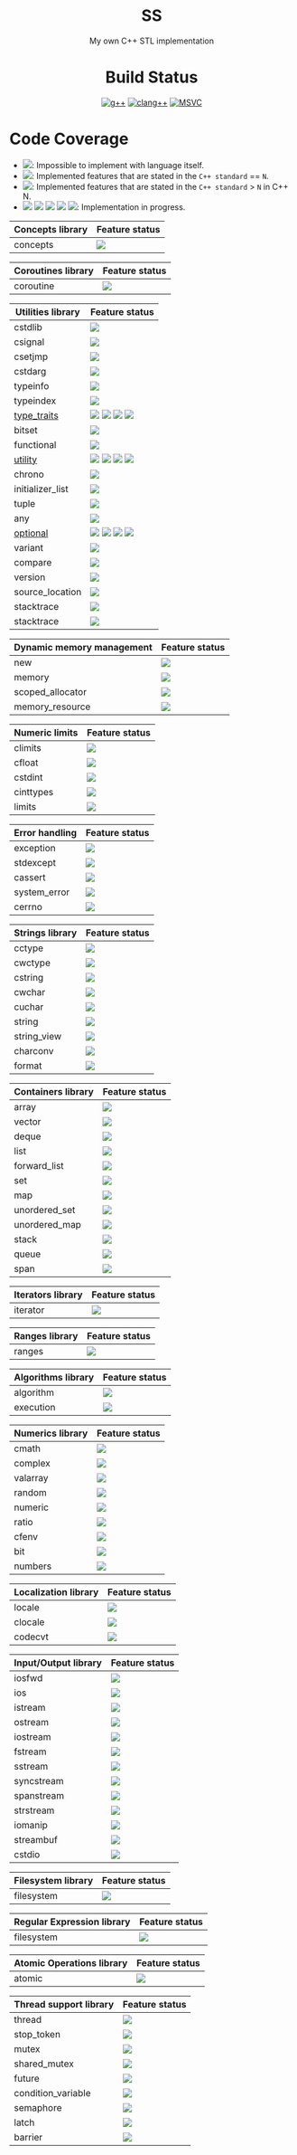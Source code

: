 <div align="center">
  
# SS
My own C++ STL implementation

# Build Status
[![g++](https://github.com/lackhole/lackhole_stl/actions/workflows/gcc.yml/badge.svg)](https://github.com/lackhole/lackhole_stl/actions/workflows/gcc.yml)
[![clang++](https://github.com/lackhole/lackhole_stl/actions/workflows/clang.yml/badge.svg)](https://github.com/lackhole/lackhole_stl/actions/workflows/clang.yml)
[![MSVC](https://github.com/lackhole/lackhole_stl/actions/workflows/msvc.yml/badge.svg)](https://github.com/lackhole/lackhole_stl/actions/workflows/msvc.yml)
</div>

# Code Coverage

<!--- 
100%      : brightgreen
75% ~ 100%: green
50% ~ 75% : yellowgreen
25% ~ 50% : yellow
0% ~ 25%  : orange
0%        : red
--->

* ![](https://img.shields.io/badge/not_possible-grey): Impossible to implement with language itself.
* ![](https://img.shields.io/badge/C++N-100%25-brightgreen): Implemented features that are stated in the `C++ standard` == `N`.
* ![](https://img.shields.io/badge/C++N-100%25-blue): Implemented features that are stated in the `C++ standard` > `N` in C++ N.
* ![](https://img.shields.io/badge/C++N-X%25-green)
  ![](https://img.shields.io/badge/C++N-X%25-yellowgreen)
  ![](https://img.shields.io/badge/C++N-X%25-yellow)
  ![](https://img.shields.io/badge/C++N-X%25-orange)
  ![](https://img.shields.io/badge/C++N-X%25-red): 
  Implementation in progress.

| Concepts library                              | Feature status                                          |
|-----------------------------------------------|---------------------------------------------------------|
| concepts                                      | ![](https://img.shields.io/badge/C++20-0%25-red)        |

| Coroutines library                            | Feature status                                          |
|-----------------------------------------------|---------------------------------------------------------|
| coroutine                                     | ![](https://img.shields.io/badge/C++20-0%25-red)        |

| Utilities library                             | Feature status                                          |
|-----------------------------------------------|---------------------------------------------------------|
| cstdlib                                       | ![](https://img.shields.io/badge/not_possible-grey)     |
| csignal                                       | ![](https://img.shields.io/badge/not_possible-grey)     |
| csetjmp                                       | ![](https://img.shields.io/badge/not_possible-grey)     |
| cstdarg                                       | ![](https://img.shields.io/badge/not_possible-grey)     |
| typeinfo                                      | ![](https://img.shields.io/badge/coverage-0%25-red)     |
| typeindex                                     | ![](https://img.shields.io/badge/coverage-0%25-red)     |
| [type_traits](status/type_traits.md)          | ![](https://img.shields.io/badge/C++11-100%25-brightgreen) ![](https://img.shields.io/badge/C++14-100%25-brightgreen) ![](https://img.shields.io/badge/C++17-69%25-yellowgreen) ![](https://img.shields.io/badge/C++20-64%25-yellowgreen) |
| bitset                                        | ![](https://img.shields.io/badge/coverage-0%25-red)     |
| functional                                    | ![](https://img.shields.io/badge/coverage-0%25-red)     |
| [utility](status/utility.md)                  | ![](https://img.shields.io/badge/C++11-18%25-orange)       ![](https://img.shields.io/badge/C++14-0%25-red)           ![](https://img.shields.io/badge/C++17-75%25-green)          ![](https://img.shields.io/badge/C++20-0%25-red)       |
| chrono                                        | ![](https://img.shields.io/badge/coverage-0%25-red)     |
| initializer_list                              | ![](https://img.shields.io/badge/not_possible-grey)     |
| tuple                                         | ![](https://img.shields.io/badge/coverage-0%25-red)     |
| any                                           | ![](https://img.shields.io/badge/coverage-0%25-red)     |
| [optional](status/optional.md)                | ![](https://img.shields.io/badge/C++11-100%25-blue)       ![](https://img.shields.io/badge/C++14-100%25-blue)         ![](https://img.shields.io/badge/C++17-88%25-green)          ![](https://img.shields.io/badge/C++20-0%25-red)       |
| variant                                       | ![](https://img.shields.io/badge/coverage-0%25-red)     |
| compare                                       | ![](https://img.shields.io/badge/unknown-grey)          |
| version                                       | ![](https://img.shields.io/badge/unknown-grey)          |
| source_location                               | ![](https://img.shields.io/badge/not_possible-grey)     |
| stacktrace                                    | ![](https://img.shields.io/badge/not_possible-grey)     |
| stacktrace                                    | ![](https://img.shields.io/badge/not_possible-grey)     |


| Dynamic memory management                     | Feature status                                          |
|-----------------------------------------------|---------------------------------------------------------|
| new                                           | ![](https://img.shields.io/badge/unknown-grey)          |
| memory                                        | ![](https://img.shields.io/badge/coverage-0%25-red)     |
| scoped_allocator                              | ![](https://img.shields.io/badge/unknown-grey)          |
| memory_resource                               | ![](https://img.shields.io/badge/unknown-grey)          |


| Numeric limits                                | Feature status                                          |
|-----------------------------------------------|---------------------------------------------------------|
| climits                                       | ![](https://img.shields.io/badge/unknown-grey)          |
| cfloat                                        | ![](https://img.shields.io/badge/unknown-grey)          |
| cstdint                                       | ![](https://img.shields.io/badge/unknown-grey)          |
| cinttypes                                     | ![](https://img.shields.io/badge/unknown-grey)          |
| limits                                        | ![](https://img.shields.io/badge/unknown-grey)          |

| Error handling                                | Feature status                                          |
|-----------------------------------------------|---------------------------------------------------------|
| exception                                     | ![](https://img.shields.io/badge/unknown-grey)          |
| stdexcept                                     | ![](https://img.shields.io/badge/unknown-grey)          |
| cassert                                       | ![](https://img.shields.io/badge/unknown-grey)          |
| system_error                                  | ![](https://img.shields.io/badge/unknown-grey)          |
| cerrno                                        | ![](https://img.shields.io/badge/unknown-grey)          |

| Strings library                               | Feature status                                          |
|-----------------------------------------------|---------------------------------------------------------|
| cctype                                        | ![](https://img.shields.io/badge/unknown-grey)          |
| cwctype                                       | ![](https://img.shields.io/badge/unknown-grey)          |
| cstring                                       | ![](https://img.shields.io/badge/unknown-grey)          |
| cwchar                                        | ![](https://img.shields.io/badge/unknown-grey)          |
| cuchar                                        | ![](https://img.shields.io/badge/unknown-grey)          |
| string                                        | ![](https://img.shields.io/badge/coverage-0%25-red)     |
| string_view                                   | ![](https://img.shields.io/badge/coverage-0%25-red)     |
| charconv                                      | ![](https://img.shields.io/badge/coverage-0%25-red)     |
| format                                        | ![](https://img.shields.io/badge/coverage-0%25-red)     |

| Containers library                            | Feature status                                          |
|-----------------------------------------------|---------------------------------------------------------|
| array                                         | ![](https://img.shields.io/badge/coverage-0%25-red)     |
| vector                                        | ![](https://img.shields.io/badge/coverage-0%25-red)     |
| deque                                         | ![](https://img.shields.io/badge/coverage-0%25-red)     |
| list                                          | ![](https://img.shields.io/badge/coverage-0%25-red)     |
| forward_list                                  | ![](https://img.shields.io/badge/coverage-0%25-red)     |
| set                                           | ![](https://img.shields.io/badge/coverage-0%25-red)     |
| map                                           | ![](https://img.shields.io/badge/coverage-0%25-red)     |
| unordered_set                                 | ![](https://img.shields.io/badge/coverage-0%25-red)     |
| unordered_map                                 | ![](https://img.shields.io/badge/coverage-0%25-red)     |
| stack                                         | ![](https://img.shields.io/badge/coverage-0%25-red)     |
| queue                                         | ![](https://img.shields.io/badge/coverage-0%25-red)     |
| span                                          | ![](https://img.shields.io/badge/coverage-0%25-red)     |

| Iterators library                             | Feature status                                          |
|-----------------------------------------------|---------------------------------------------------------|
| iterator                                      | ![](https://img.shields.io/badge/coverage-0%25-red)     |

| Ranges library                                | Feature status                                          |
|-----------------------------------------------|---------------------------------------------------------|
| ranges                                        | ![](https://img.shields.io/badge/coverage-0%25-red)     |

| Algorithms library                            | Feature status                                          |
|-----------------------------------------------|---------------------------------------------------------|
| algorithm                                     | ![](https://img.shields.io/badge/coverage-0%25-red)     |
| execution                                     | ![](https://img.shields.io/badge/unknown-grey)          |

| Numerics library                              | Feature status                                          |
|-----------------------------------------------|---------------------------------------------------------|
| cmath                                         | ![](https://img.shields.io/badge/unknown-grey)          |
| complex                                       | ![](https://img.shields.io/badge/coverage-0%25-red)     |
| valarray                                      | ![](https://img.shields.io/badge/coverage-0%25-red)     |
| random                                        | ![](https://img.shields.io/badge/coverage-0%25-red)     |
| numeric                                       | ![](https://img.shields.io/badge/coverage-0%25-red)     |
| ratio                                         | ![](https://img.shields.io/badge/coverage-0%25-red)     |
| cfenv                                         | ![](https://img.shields.io/badge/unknown-grey)          |
| bit                                           | ![](https://img.shields.io/badge/unknown-grey)          |
| numbers                                       | ![](https://img.shields.io/badge/coverage-0%25-red)     |

| Localization library                          | Feature status                                          |
|-----------------------------------------------|---------------------------------------------------------|
| locale                                        | ![](https://img.shields.io/badge/unknown-grey)          |
| clocale                                       | ![](https://img.shields.io/badge/unknown-grey)          |
| codecvt                                       | ![](https://img.shields.io/badge/deprecated-grey)       |

| Input/Output library                          | Feature status                                          |
|-----------------------------------------------|---------------------------------------------------------|
| iosfwd                                        | ![](https://img.shields.io/badge/unknown-grey)          |
| ios                                           | ![](https://img.shields.io/badge/unknown-grey)          |
| istream                                       | ![](https://img.shields.io/badge/unknown-grey)          |
| ostream                                       | ![](https://img.shields.io/badge/unknown-grey)          |
| iostream                                      | ![](https://img.shields.io/badge/unknown-grey)          |
| fstream                                       | ![](https://img.shields.io/badge/unknown-grey)          |
| sstream                                       | ![](https://img.shields.io/badge/unknown-grey)          |
| syncstream                                    | ![](https://img.shields.io/badge/unknown-grey)          |
| spanstream                                    | ![](https://img.shields.io/badge/unknown-grey)          |
| strstream                                     | ![](https://img.shields.io/badge/deprecated-grey)       |
| iomanip                                       | ![](https://img.shields.io/badge/unknown-grey)          |
| streambuf                                     | ![](https://img.shields.io/badge/unknown-grey)          |
| cstdio                                        | ![](https://img.shields.io/badge/not_possible-grey)     |

| Filesystem library                            | Feature status                                          |
|-----------------------------------------------|---------------------------------------------------------|
| filesystem                                    | ![](https://img.shields.io/badge/not_possible-grey)     |

| Regular Expression library                    | Feature status                                          |
|-----------------------------------------------|---------------------------------------------------------|
| filesystem                                    | ![](https://img.shields.io/badge/coverage-0%25-red)     |

| Atomic Operations library                     | Feature status                                          |
|-----------------------------------------------|---------------------------------------------------------|
| atomic                                        |  ![](https://img.shields.io/badge/unknown-grey)         |

| Thread support library                        | Feature status                                          |
|-----------------------------------------------|---------------------------------------------------------|
| thread                                        |  ![](https://img.shields.io/badge/unknown-grey)         |
| stop_token                                    |  ![](https://img.shields.io/badge/unknown-grey)         |
| mutex                                         |  ![](https://img.shields.io/badge/unknown-grey)         |
| shared_mutex                                  |  ![](https://img.shields.io/badge/unknown-grey)         |
| future                                        |  ![](https://img.shields.io/badge/unknown-grey)         |
| condition_variable                            |  ![](https://img.shields.io/badge/unknown-grey)         |
| semaphore                                     |  ![](https://img.shields.io/badge/unknown-grey)         |
| latch                                         |  ![](https://img.shields.io/badge/unknown-grey)         |
| barrier                                       |  ![](https://img.shields.io/badge/unknown-grey)         |
